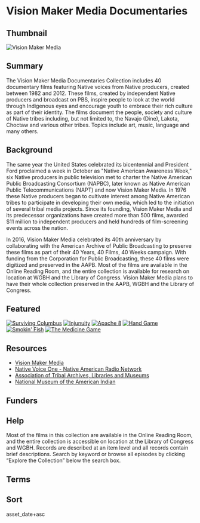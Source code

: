 # Vision Maker Media Documentaries

## Thumbnail

![Vision Maker Media](https://s3.amazonaws.com/americanarchive.org/special-collections/VisionMakerMedia.jpg "Vision Maker Media")

## Summary

The Vision Maker Media Documentaries Collection includes 40 documentary films featuring Native voices from Native producers, created between 1982 and 2012. These films, created by independent Native producers and broadcast on PBS, inspire people to look at the world through Indigenous eyes and encourage youth to embrace their rich culture as part of their identity. The films document the people, society and culture of Native tribes including, but not limited to, the Navajo (Dine), Lakota, Choctaw and various other tribes. Topics include art, music, language and many others.

## Background

The same year the United States celebrated its bicentennial and President Ford proclaimed a week in October as "Native American Awareness Week," six Native producers in public television met to charter the Native American Public Broadcasting Consortium (NAPBC), later known as Native American Public Telecommunications (NAPT) and now Vision Maker Media. In 1976 these Native producers began to cultivate interest among Native American tribes to participate in developing their own media, which led to the initiation of several tribal media projects. Since its founding, Vision Maker Media and its predecessor organizations have created more than 500 films, awarded $11 million to independent producers and held hundreds of film-screening events across the nation.

In 2016, Vision Maker Media celebrated its 40th anniversary by collaborating with the American Archive of Public Broadcasting to preserve these films as part of their 40 Years, 40 Films, 40 Weeks campaign. With funding from the Corporation for Public Broadcasting, these 40 films were digitized and preserved in the AAPB. Most of the films are available in the Online Reading Room, and the entire collection is available for research on location at WGBH and the Library of Congress. Vision Maker Media plans to have their whole collection preserved in the AAPB, WGBH and the Library of Congress.

## Featured

[![Surviving Columbus](https://s3.amazonaws.com/americanarchive.org/special-collections/cpb-aacip_508-td9n29q276.jpg)](/catalog/cpb-aacip_508-td9n29q276)
[![Injunuity](https://s3.amazonaws.com/americanarchive.org/special-collections/cpb-aacip_508-nv9959d319.jpg)](/catalog/cpb-aacip_508-nv9959d3198)
[![Apache 8](https://s3.amazonaws.com/americanarchive.org/special-collections/cpb-aacip_508-125q815826.jpg)](/catalog/cpb-aacip_508-125q815826)
[![Hand Game](https://s3.amazonaws.com/americanarchive.org/special-collections/cpb-aacip_508-w66930ps8b.jpg)](/catalog/cpb-aacip_508-w66930ps8b)
[![Smokin' Fish](https://s3.amazonaws.com/americanarchive.org/special-collections/cpb-aacip_508-jw86h4dj2b.jpg)](/catalog/cpb-aacip_508-jw86h4dj2b)
[![The Medicine Game](https://s3.amazonaws.com/americanarchive.org/special-collections/cpb-aacip_508-pn8x922951.jpg)](/catalog/cpb-aacip_508-pn8x922951)

## Resources

- [Vision Maker Media](http://www.visionmakermedia.org/)
- [Native Voice One - Native American Radio Network](http://www.nv1.org/)
- [Association of Tribal Archives, Libraries and Museums](http://www.atalm.org/)
- [National Museum of the American Indian](http://www.nmai.si.edu/)

## Funders

## Help

Most of the films in this collection are available in the Online Reading Room, and the entire collection is accessible on location at the Library of Congress and WGBH. Records are described at an item level and all records contain brief descriptions. Search by keyword or browse all episodes by clicking “Explore the Collection” below the search box.

## Terms

## Sort

asset_date+asc
